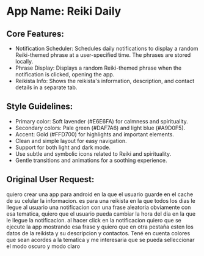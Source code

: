 # **App Name**: Reiki Daily

## Core Features:

- Notification Scheduler: Schedules daily notifications to display a random Reiki-themed phrase at a user-specified time. The phrases are stored locally.
- Phrase Display: Displays a random Reiki-themed phrase when the notification is clicked, opening the app.
- Reikista Info: Shows the reikista's information, description, and contact details in a separate tab.

## Style Guidelines:

- Primary color: Soft lavender (#E6E6FA) for calmness and spirituality.
- Secondary colors: Pale green (#DAF7A6) and light blue (#A9D0F5).
- Accent: Gold (#FFD700) for highlights and important elements.
- Clean and simple layout for easy navigation.
- Support for both light and dark mode.
- Use subtle and symbolic icons related to Reiki and spirituality.
- Gentle transitions and animations for a soothing experience.

## Original User Request:
quiero crear una app para android en la que el usuario guarde en el cache de su celular la informacion. es para una reikista en la que todos los dias le llegue al usuario una notificacion con una frase aleatoria obviamente con esa tematica, quiero que el usuario pueda cambiar la hora del dia en la que le llegue la notificacion. al hacer click en la notificacion quiero que se ejecute la app mostrando esa frase y quiero que en otra pestaña esten los datos de la reikista y su descripcion y contactos. Tené en cuenta colores que sean acordes a la tematica y me interesaria que se pueda selleccionar el modo oscuro y modo claro
  
